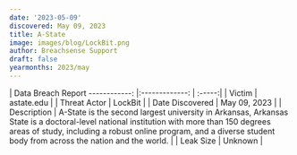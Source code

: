 ```yaml
---
date: '2023-05-09'
discovered: May 09, 2023
title: A-State
image: images/blog/LockBit.png
author: Breachsense Support
draft: false
yearmonths: 2023/may
---
```



| Data Breach Report
------------:     |:-------------:    | :-----:|
| Victim      | astate.edu      | 
| Threat Actor      | LockBit      | 
| Date Discovered      | May 09, 2023      | 
| Description      | A-State is the second largest university in Arkansas, Arkansas State is a doctoral-level national institution with more than 150 degrees areas of study, including a robust online program, and a diverse student body from across the nation and the world.      | 
| Leak Size      | Unknown      | 

